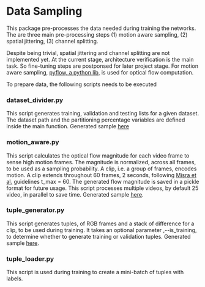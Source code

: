 # Data Sampling

This package pre-processes the data needed during training the networks. The are three main pre-processing steps (1) motion aware sampling, (2) spatial jittering, (3) channel splitting.

Despite being trivial, spatial jittering and channel splitting are not implemented yet. At the current stage, architecture verification is the main task. So fine-tuning steps are postponsed for later project stage. For motion aware sampling, [pyflow, a python lib,](https://github.com/pathak22/pyflow) is used for optical flow computation.

To prepare data, the following scripts needs to be executed


### dataset_divider.py
This script generates training, validation and testing lists for a given dataset. The dataset path and the partitioning percentage variables are defined inside the main function. Generated sample [here](https://www.dropbox.com/s/4nd61p0vjbgmvet/UCF50_lists.zip?dl=0)

### motion_aware.py
This script calculates the optical flow magnitude for each video frame to sense high motion frames. The magnitude is normalized, across all frames, to be used as a sampling probability. A clip, i.e. a group of frames, encodes motion. 
A clip extends throughout 60 frames, 2 seconds, following [Misra et al.](https://arxiv.org/pdf/1603.08561.pdf) guidelines t_max = 60. The generated flow magnitude is saved in a pickle format for future usage. This script processes multiple videos, by default 25 video, in parallel to save time. Generated sample [here](https://www.dropbox.com/s/ehguv70r0cwlgvw/UCF50_pkls.zip?dl=0). 

### tuple_generator.py
This script generates tuples, of RGB frames and a stack of difference for a clip, to be used during training. It takes an optional parameter ,--is_training, to determine whether to generate training or validation tuples. Generated sample [here](https://www.dropbox.com/s/ty0i3b9qsj989ig/UCF50_tuples_class.zip?dl=0). 

### tuple_loader.py
This script is used during training to create a mini-batch of tuples with labels. 






